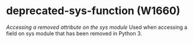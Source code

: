# deprecated-sys-function (W1660)

*Accessing a removed attribute on the sys module* Used when accessing a
field on sys module that has been removed in Python 3.
